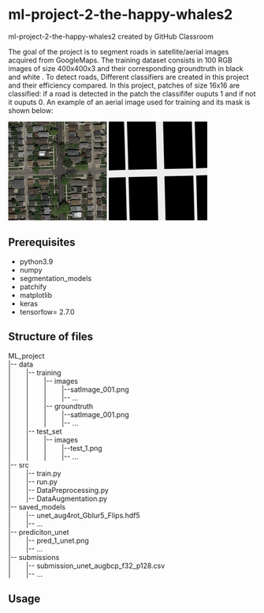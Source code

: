 # ml-project-2-the-happy-whales2
ml-project-2-the-happy-whales2 created by GitHub Classroom

The goal of the project is to segment roads in  satellite/aerial images acquired from GoogleMaps. 
The training dataset consists in 100 RGB images of size 400x400x3 and their corresponding groundtruth in black and white . 
To detect roads, Different classifiers are created in this project and their efficiency compared. 
In this project, patches of size 16x16 are classified: if a road is detected in the patch the classififer ouputs 1 and if not it ouputs 0. 
An example of an aerial image used for training and its mask is shown below:

<p float="left">
<img src="ML_project/training/images/satImage_001.png" alt="classdiagram" width="200" title= "Imagz1">
<img src="ML_project/training/groundtruth/satImage_001.png"  alt="classdiagram" width="200" >
</p>

## Prerequisites

* python3.9
* numpy
* segmentation_models
* patchify
* matplotlib
* keras
* tensorfow= 2.7.0

## Structure of files

ML_project  
 |-- data  
 |&nbsp;  &nbsp;  &nbsp;  &nbsp;  |-- training  
 |&nbsp;  &nbsp;  &nbsp;  &nbsp;  |&nbsp;  &nbsp;  &nbsp;  &nbsp;  |-- images  
 |&nbsp;  &nbsp;  &nbsp;  &nbsp;  |&nbsp;  &nbsp;  &nbsp;  &nbsp;  |&nbsp;  &nbsp;  &nbsp;  &nbsp;  |--satImage_001.png  
 |&nbsp;  &nbsp;  &nbsp;  &nbsp;  |&nbsp;  &nbsp;  &nbsp;  &nbsp;  |&nbsp;  &nbsp;  &nbsp;  &nbsp;  |-- ...  
 |&nbsp;  &nbsp;  &nbsp;  &nbsp;  |&nbsp;  &nbsp;  &nbsp;  &nbsp;  |-- groundtruth  
 |&nbsp;  &nbsp;  &nbsp;  &nbsp;  |&nbsp;  &nbsp;  &nbsp;  &nbsp;  |&nbsp;  &nbsp;  &nbsp;  &nbsp;  |--satImage_001.png  
 |&nbsp;  &nbsp;  &nbsp;  &nbsp;  |&nbsp;  &nbsp;  &nbsp;  &nbsp;  |&nbsp;  &nbsp;  &nbsp;  &nbsp;  |-- ...  
 |&nbsp;  &nbsp; &nbsp;  &nbsp;  |-- test_set    
 |&nbsp;  &nbsp;  &nbsp;  &nbsp;  |&nbsp;  &nbsp;  &nbsp;  &nbsp;  |-- images    
 |&nbsp;  &nbsp;  &nbsp;  &nbsp;  |&nbsp;  &nbsp;  &nbsp;  &nbsp;  |&nbsp;  &nbsp;  &nbsp;  &nbsp;  |--test_1.png    
 |&nbsp;  &nbsp;  &nbsp;  &nbsp;  |&nbsp;  &nbsp;  &nbsp;  &nbsp;  |&nbsp;  &nbsp;  &nbsp;  &nbsp;  |-- ...    
 |-- src  
 |&nbsp;  &nbsp; &nbsp;  &nbsp;  |-- train.py  
 |&nbsp;  &nbsp; &nbsp;  &nbsp;  |-- run.py  
 |&nbsp;  &nbsp; &nbsp;  &nbsp;  |-- DataPreprocessing.py  
 |&nbsp;  &nbsp; &nbsp;  &nbsp;  |-- DataAugmentation.py  
 |-- saved_models  
 |&nbsp;  &nbsp; &nbsp;  &nbsp;  |-- unet_aug4rot_Gblur5_Flips.hdf5  
 |&nbsp;  &nbsp; &nbsp;  &nbsp;  |--  ...   
 |-- prediciton_unet  
 |&nbsp;  &nbsp; &nbsp;  &nbsp;  |-- pred_1_unet.png    
 |&nbsp;  &nbsp; &nbsp;  &nbsp;  |--  ...   
 |-- submissions  
 |&nbsp;  &nbsp; &nbsp;  &nbsp;  |-- submission_unet_augbcp_f32_p128.csv    
 |&nbsp;  &nbsp; &nbsp;  &nbsp;  |--  ...    
 
 

## Usage
